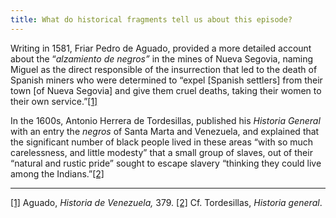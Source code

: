 ```yaml
---
title: What do historical fragments tell us about this episode?
---
```


Writing in 1581, Friar Pedro de Aguado, provided a more detailed account about the “_alzamiento de negros”_ in the mines of Nueva Segovia, naming Miguel as the direct responsible of the insurrection that led to the death of Spanish miners who were determined to “expel [Spanish settlers] from their town [of Nueva Segovia] and give them cruel deaths, taking their women to their own service.”[[1]](#_ftn1)

In the 1600s, Antonio Herrera de Tordesillas, published his _Historia General_ with an entry the _negros_ of Santa Marta and Venezuela, and explained that the significant number of black people lived in these areas “with so much carelessness, and little modesty” that a small group of slaves, out of their “natural and rustic pride” sought to escape slavery “thinking they could live among the Indians.”[[2]](#_ftn2)
 

---

[[1]](#_ftnref1) Aguado, _Historia de Venezuela,_ 379.
[[2]](#_ftnref1) Cf. Tordesillas, _Historia general_.


